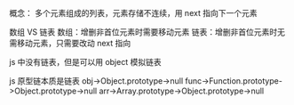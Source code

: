 概念：
多个元素组成的列表，元素存储不连续，用 next 指向下一个元素

数组 VS 链表
数组：增删非首位元素时需要移动元素
链表：增删非首位元素时无需移动元素，只需要改动 next 指向

js 中没有链表，但是可以用 object 模拟链表

js 原型链本质是链表
obj->Object.prototype->null
func->Function.prototype->Object.prototype->null
arr->Array.prototype->Object.prototype->null
